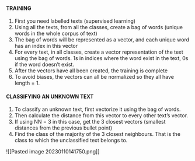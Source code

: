 #### TRAINING 
1. First you need labelled texts (supervised learning) 
2. Using all the texts, from all the classes, create a bag of words (unique words in the whole corpus of text) 
3. The bag of words will be represented as a vector, and each unique word has an index in this vector 
4. For every text, in all classes, create a vector representation of the text using the bag of words. 1s in indices where the word exist in the text, 0s if the word doesn’t exist. 
5. After the vectors have all been created, the training is complete 
6. To avoid biases, the vectors can all be normalized so they all have length = 1.

#### CLASSIFYING AN UNKNOWN TEXT 
1. To classify an unknown text, first vectorize it using the bag of words. 
2. Then calculate the distance from this vector to every other text’s vector. 
3. If using NN = 3 in this case, get the 3 closest vectors (smallest distances from the previous bullet point)
4. Find the class of the majority of the 3 closest neighbours. That is the class to which the unclassified text belongs to.

![[Pasted image 20230110141750.png]]